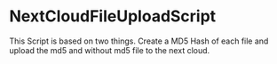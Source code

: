# NextCloudFileUploadScript
This Script is based on two things.
Create a MD5 Hash of each file and upload the md5 and without md5 file to the next cloud.
